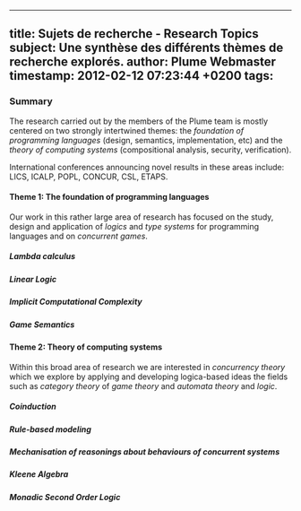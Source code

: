 
---
title: Sujets de recherche - Research Topics
subject: Une synthèse des différents thèmes de recherche explorés.
author: Plume Webmaster
timestamp: 2012-02-12 07:23:44 +0200
tags: 
---

### Summary

The research carried out by the members of the Plume team is mostly centered on two strongly intertwined themes: the _foundation of programming languages_ (design, semantics, implementation, etc) and the _theory of computing systems_ (compositional analysis, security, verification).

International conferences announcing novel results in these areas include: LICS, ICALP, POPL, CONCUR, CSL, ETAPS.

#### Theme 1: The foundation of programming languages

Our work in this rather large area of research has focused on the study, design and application of _logics_ and _type systems_ for programming languages and on _concurrent games_.   

##### Lambda calculus

##### Linear Logic

##### Implicit Computational Complexity

##### Game Semantics


#### Theme 2: Theory of computing systems

Within this broad area of research we are interested in _concurrency theory_  which we explore by applying and developing logica-based ideas the fields such as _category theory_ of _game theory_ and _automata theory_ and _logic_.


##### Coinduction

##### Rule-based modeling

##### Mechanisation of reasonings about behaviours of concurrent systems

##### Kleene Algebra

##### Monadic Second Order Logic
